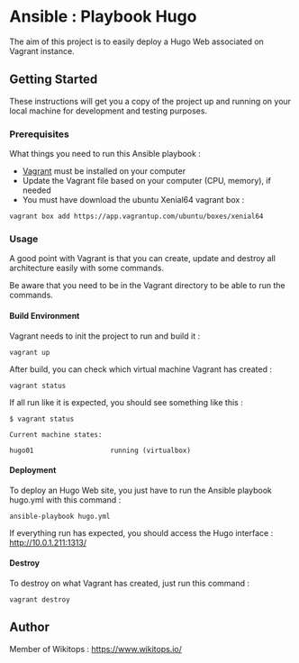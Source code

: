 # Ansible : Playbook Hugo
The aim of this project is to easily deploy a Hugo Web associated on Vagrant instance.

## Getting Started

These instructions will get you a copy of the project up and running on your local machine for development and testing purposes.

### Prerequisites

What things you need to run this Ansible playbook :

* [Vagrant](https://www.vagrantup.com/docs/installation/) must be installed on your computer
* Update the Vagrant file based on your computer (CPU, memory), if needed
* You must have download the ubuntu Xenial64 vagrant box :

```
vagrant box add https://app.vagrantup.com/ubuntu/boxes/xenial64
```

### Usage

A good point with Vagrant is that you can create, update and destroy all architecture easily with some commands.

Be aware that you need to be in the Vagrant directory to be able to run the commands.

#### Build Environment

Vagrant needs to init the project to run and build it :

```
vagrant up
```

After build, you can check which virtual machine Vagrant has created :

```
vagrant status
```

If all run like it is expected, you should see something like this :

```
$ vagrant status

Current machine states:

hugo01                   running (virtualbox)
```

#### Deployment

To deploy an Hugo Web site, you just have to run the Ansible playbook hugo.yml with this command :

```
ansible-playbook hugo.yml
```

If everything run has expected, you should access the Hugo interface : http://10.0.1.211:1313/

#### Destroy

To destroy on what Vagrant has created, just run this command :

```
vagrant destroy
```

## Author

Member of Wikitops : https://www.wikitops.io/
